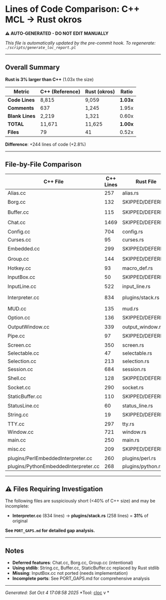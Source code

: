 # Lines of Code Comparison: C++ MCL → Rust okros

**⚠️ AUTO-GENERATED - DO NOT EDIT MANUALLY**

*This file is automatically updated by the pre-commit hook. To regenerate: `./scripts/generate_loc_report.pl`*

---

## Overall Summary

**Rust is 3% larger than C++** (1.03x the size)

| Metric | C++ (Reference) | Rust (okros) | Ratio |
|--------|----------------|--------------|-------|
| **Code Lines** | 8,815 | 9,059 | **1.03x** |
| **Comments** | 637 | 1,245 | 1.95x |
| **Blank Lines** | 2,219 | 1,321 | 0.60x |
| **TOTAL** | 11,671 | 11,625 | **1.00x** |
| **Files** | 79 | 41 | 0.52x |

**Difference**: +244 lines of code (+2.8%)

---

## File-by-File Comparison

| C++ File | C++ Lines | Rust File | Rust Lines | Ratio | Status |
|----------|-----------|-----------|------------|-------|--------|
| Alias.cc | 257 | alias.rs | 280 | 1.09 | ✅ |
| Borg.cc | 132 | SKIPPED/DEFERRED | - | - | ⏭️ |
| Buffer.cc | 115 | SKIPPED/DEFERRED | - | - | ⏭️ |
| Chat.cc | 1469 | SKIPPED/DEFERRED | - | - | ⏭️ |
| Config.cc | 704 | config.rs | 555 | 0.79 | ✅ |
| Curses.cc | 95 | curses.rs | 208 | 2.19 | ✅ |
| Embedded.cc | 299 | SKIPPED/DEFERRED | - | - | ⏭️ |
| Group.cc | 144 | SKIPPED/DEFERRED | - | - | ⏭️ |
| Hotkey.cc | 93 | macro_def.rs | 54 | 0.58 | ✅ |
| InputBox.cc | 50 | SKIPPED/DEFERRED | - | - | ⏭️ |
| InputLine.cc | 522 | input_line.rs | 466 | 0.89 | ✅ |
| Interpreter.cc | 834 | plugins/stack.rs | 258 | 0.31 | ✅ ⚠️ SHORT |
| MUD.cc | 135 | mud.rs | 375 | 2.78 | ✅ |
| Option.cc | 136 | SKIPPED/DEFERRED | - | - | ⏭️ |
| OutputWindow.cc | 339 | output_window.rs | 442 | 1.30 | ✅ |
| Pipe.cc | 97 | SKIPPED/DEFERRED | - | - | ⏭️ |
| Screen.cc | 350 | screen.rs | 547 | 1.56 | ✅ |
| Selectable.cc | 47 | selectable.rs | 24 | 0.51 | ✅ |
| Selection.cc | 213 | selection.rs | 350 | 1.64 | ✅ |
| Session.cc | 684 | session.rs | 285 | 0.42 | ✅ |
| Shell.cc | 128 | SKIPPED/DEFERRED | - | - | ⏭️ |
| Socket.cc | 290 | socket.rs | 198 | 0.68 | ✅ |
| StaticBuffer.cc | 110 | SKIPPED/DEFERRED | - | - | ⏭️ |
| StatusLine.cc | 60 | status_line.rs | 73 | 1.22 | ✅ |
| String.cc | 19 | SKIPPED/DEFERRED | - | - | ⏭️ |
| TTY.cc | 297 | tty.rs | 172 | 0.58 | ✅ |
| Window.cc | 721 | window.rs | 349 | 0.48 | ✅ |
| main.cc | 250 | main.rs | 1040 | 4.16 | ✅ |
| misc.cc | 209 | SKIPPED/DEFERRED | - | - | ⏭️ |
| plugins/PerlEmbeddedInterpreter.cc | 260 | plugins/perl.rs | 533 | 2.05 | ✅ |
| plugins/PythonEmbeddedInterpreter.cc | 268 | plugins/python.rs | 427 | 1.59 | ✅ |

---

## ⚠️ Files Requiring Investigation

The following files are suspiciously short (<40% of C++ size) and may be incomplete:

- **Interpreter.cc** (834 lines) → **plugins/stack.rs** (258 lines) = **31%** of original

**See `PORT_GAPS.md` for detailed gap analysis.**

---

## Notes

- **Deferred features**: Chat.cc, Borg.cc, Group.cc (intentional)
- **Using stdlib**: String.cc, Buffer.cc, StaticBuffer.cc replaced by Rust stdlib
- **Missing**: InputBox.cc not ported (needs implementation)
- **Incomplete ports**: See PORT_GAPS.md for comprehensive analysis

---

*Generated: Sat Oct  4 17:08:58 2025*
*Tool: [cloc](https://github.com/AlDanial/cloc) v
*

